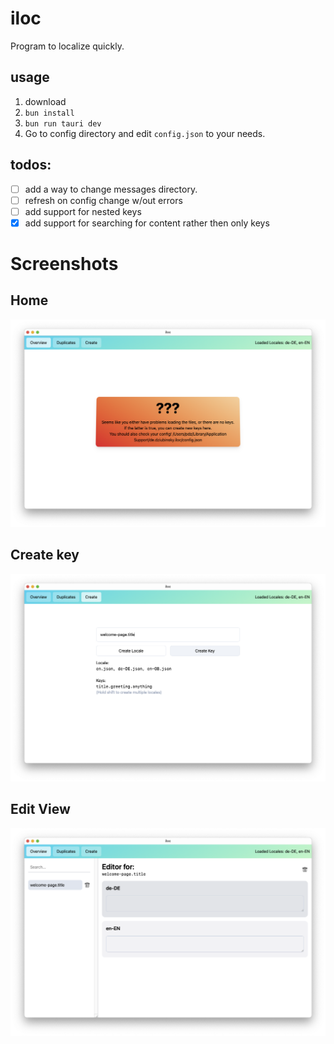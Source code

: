 # iloc

Program to localize quickly.

## usage

1. download
2. `bun install`
3. `bun run tauri dev`
4. Go to config directory and edit `config.json` to your needs.

## todos:

- [ ] add a way to change messages directory.
- [ ] refresh on config change w/out errors
- [ ] add support for nested keys
- [x] add support for searching for content rather then only keys

# Screenshots

## Home
![home](./screenshots/home.png)

## Create key
![create key](./screenshots/create-key.png)

## Edit View
![edit view](./screenshots/edit-view.png)
